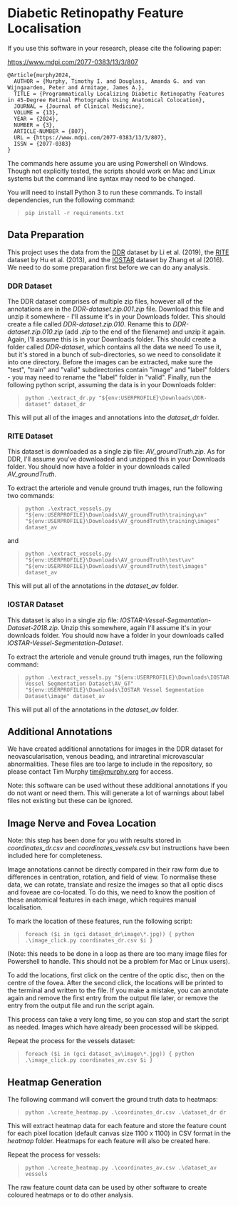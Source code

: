 # Diabetic Retinopathy Feature Localisation

If you use this software in your research, please cite the following paper:

https://www.mdpi.com/2077-0383/13/3/807

    @Article{murphy2024,
      AUTHOR = {Murphy, Timothy I. and Douglass, Amanda G. and van Wijngaarden, Peter and Armitage, James A.},
      TITLE = {Programmatically Localizing Diabetic Retinopathy Features in 45-Degree Retinal Photographs Using Anatomical Colocation},
      JOURNAL = {Journal of Clinical Medicine},
      VOLUME = {13},
      YEAR = {2024},
      NUMBER = {3},
      ARTICLE-NUMBER = {807},
      URL = {https://www.mdpi.com/2077-0383/13/3/807},
      ISSN = {2077-0383}
    }

The commands here assume you are using Powershell on Windows. Though not
explicitly tested, the scripts should work on Mac and Linux systems but the
command line syntax may need to be changed.

You will need to install Python 3 to run these commands. To install dependencies,
run the following command:

> `pip install -r requirements.txt`

## Data Preparation

This project uses the data from the [DDR](https://github.com/nkicsl/DDR-dataset)
dataset by Li et al. (2019), the [RITE](https://medicine.uiowa.edu/eye/rite-dataset)
dataset by Hu et al. (2013), and the [IOSTAR](https://www.idiap.ch/software/bob/docs/bob/bob.db.iostar/stable/)
dataset by Zhang et al (2016). We need to do some preparation first before we can
do any analysis.

### DDR Dataset

The DDR dataset comprises of multiple zip files, however all of the annotations
are in the *DDR-dataset.zip.001.zip* file. Download this file and unzip it
somewhere - I'll assume it's in your Downloads folder. This should create a
file called *DDR-dataset.zip.010*. Rename this to *DDR-dataset.zip.010.zip* (add
*.zip* to the end of the filename) and unzip it again. Again, I'll assume this
is in your Downloads folder. This should create a folder called *DDR-dataset*,
which contains all the data we need To use it, but it's stored in a bunch of
sub-directories, so we need to consolidate it into one directory. Before the
images can be extracted, make sure the "test", "train" and "valid"
subdirectories contain "image" and "label" folders - you may need to rename
the "label" folder in "valid". Finally, run the following python script,
assuming the data is in your Downloads folder:

> `python .\extract_dr.py "${env:USERPROFILE}\Downloads\DDR-dataset" dataset_dr`

This will put all of the images and annotations into the *dataset_dr* folder.

### RITE Dataset

This dataset is downloaded as a single zip file: *AV_groundTruth.zip*. As for
DDR, I'll assume you've downloaded and unzipped this in your Downloads folder.
You should now have a folder in your downloads called *AV_groundTruth*.

To extract the arteriole and venule ground truth images, run the following
two commands:

> `python .\extract_vessels.py "${env:USERPROFILE}\Downloads\AV_groundTruth\training\av" "${env:USERPROFILE}\Downloads\AV_groundTruth\training\images" dataset_av`

and

> `python .\extract_vessels.py "${env:USERPROFILE}\Downloads\AV_groundTruth\test\av"  "${env:USERPROFILE}\Downloads\AV_groundTruth\test\images" dataset_av`

This will put all of the annotations in the *dataset_av* folder.

### IOSTAR Dataset

This dataset is also in a single zip file: *IOSTAR-Vessel-Segmentation-Dataset-2018.zip*.
Unzip this somewhere, again I'll assume it's in your downloads folder. You
should now have a folder in your downloads called *IOSTAR-Vessel-Segmentation-Dataset*.

To extract the arteriole and venule ground truth images, run the following
command:

> `python .\extract_vessels.py "${env:USERPROFILE}\Downloads\IOSTAR Vessel Segmentation Dataset\AV_GT"  "${env:USERPROFILE}\Downloads\IOSTAR Vessel Segmentation Dataset\image" dataset_av`

This will put all of the annotations in the *dataset_av* folder.

## Additional Annotations

We have created additional annotations for images in the DDR dataset for
neovascularisation, venous beading, and intraretinal microvascular
abnormalities. These files are too large to include in the repository, so please
contact Tim Murphy <tim@murphy.org> for access.

Note: this software can be used without these additional annotations if you do
not want or need them. This will generate a lot of warnings about label files
not existing but these can be ignored.

## Image Nerve and Fovea Location

Note: this step has been done for you with results stored in *coordinates_dr.csv*
and *coordinates_vessels.csv* but instructions have been included here for
completeness.

Image annotations cannot be directly compared in their raw form due to
differences in centration, rotation, and field of view. To normalise these
data, we can rotate, translate and resize the images so that all optic discs
and foveae are co-located. To do this, we need to know the position of these
anatomical features in each image, which requires manual localisation.

To mark the location of these features, run the following script:

> `foreach ($i in (gci dataset_dr\image\*.jpg)) { python .\image_click.py coordinates_dr.csv $i }`

(Note: this needs to be done in a loop as there are too many image files for
Powershell to handle. This should not be a problem for Mac or Linux users).

To add the locations, first click on the centre of the optic disc, then on the
centre of the fovea. After the second click, the locations will be printed to
the terminal and written to the file. If you make a mistake, you can annotate
again and remove the first entry from the output file later, or remove the
entry from the output file and run the script again.

This process can take a very long time, so you can stop and start the script
as needed. Images which have already been processed will be skipped.

Repeat the process for the vessels dataset:

> `foreach ($i in (gci dataset_av\image\*.jpg)) { python .\image_click.py coordinates_av.csv $i }`

## Heatmap Generation

The following command will convert the ground truth data to heatmaps:

> `python .\create_heatmap.py .\coordinates_dr.csv .\dataset_dr dr`

This will extract heatmap data for each feature and store the feature count
for each pixel location (default canvas size 1100 x 1100) in CSV format in the
*heatmap* folder. Heatmaps for each feature will also be created here.

Repeat the process for vessels:

> `python .\create_heatmap.py .\coordinates_av.csv .\dataset_av vessels`

The raw feature count data can be used by other software to create coloured
heatmaps or to do other analysis.
